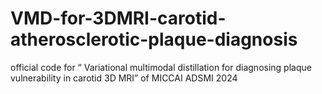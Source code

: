 # VMD-for-3DMRI-carotid-atherosclerotic-plaque-diagnosis
official code for “ Variational multimodal distillation for diagnosing plaque vulnerability in carotid 3D MRI” of MICCAI ADSMI 2024
